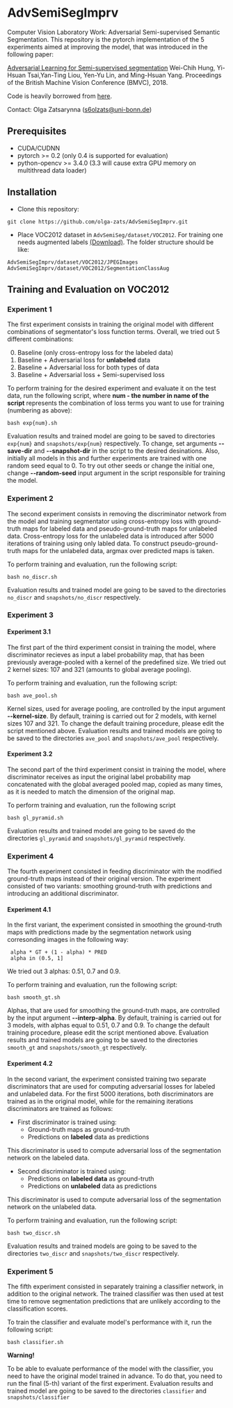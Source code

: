 # AdvSemiSegImprv
Computer Vision Laboratory Work: Adversarial Semi-supervised Semantic Segmentation.
This repository is the pytorch implementation of the 5 experiments aimed at improving the model, that was introduced in the following paper:

[Adversarial Learning for Semi-supervised segmentation](https://arxiv.org/abs/1802.07934)
Wei-Chih Hung, Yi-Hsuan Tsai,Yan-Ting Liou, Yen-Yu Lin, and Ming-Hsuan Yang. 
Proceedings of the British Machine Vision Conference (BMVC), 2018.

Code is heavily borrowed from [here](https://github.com/hfslyc/AdvSemiSeg).

Contact: Olga Zatsarynna (s6olzats@uni-bonn.de)


## Prerequisites
  * CUDA/CUDNN
  * pytorch >= 0.2 (only 0.4 is supported for evaluation)
  * python-opencv >= 3.4.0  (3.3 will cause extra GPU memory on multithread data loader)


## Installation 
  * Clone this repository:
  ```
  git clone https://github.com/olga-zats/AdvSemiSegImprv.git
  ```
  
  * Place VOC2012 dataset in `AdvSemiSeg/dataset/VOC2012`. For training one needs augmented labels [(Download)](http://vllab1.ucmerced.edu/~whung/adv-semi-seg/SegmentationClassAug.zip). The folder structure should be like:
  ```
  AdvSemiSegImprv/dataset/VOC2012/JPEGImages
  AdvSemiSegImprv/dataset/VOC2012/SegmentationClassAug
  ```
  
  ## Training and Evaluation on VOC2012
  ### Experiment 1
  The first experiment consists in training the original model with different combinations of segmentator's loss function terms. Overall, we tried out 5 different combinations:
  
 0. Baseline (only cross-entropy loss for the labeled data)
 1. Baseline + Adversarial loss for **unlabeled** data 
 2. Baseline + Adversarial loss for both types of data
 3. Baseline + Adversarial loss + Semi-supervised loss
 
 To perform training for the desired experiment and evaluate it on the test data, run the following script, where **num - the number in name of the script** represents the combination of loss terms you want to use for training (numbering as above):
  
  ```
  bash exp{num}.sh
  ```
  Evaluation results and trained model are going to be saved to directories `exp{num}` and `snapshots/exp{num}` respectively. To change, set arguments **--save-dir** and **--snapshot-dir** in the script to the desired desinations. Also, initially all models in this and further experiments are trained with one random seed equal to 0. To try out other seeds or change the initial one, change **--random-seed** input argument in the script responsible for training the model.
 
 
  ### Experiment 2
  The second experiment consists in removing the discriminator network from the model and training segmentator using cross-entropy loss with ground-truth maps for labeled data and pseudo-ground-truth maps for unlabeled data. Cross-entropy loss for the unlabeled data is introduced after 5000 iterations of training using only labled data. To construct pseudo-ground-truth maps for the unlabeled data, argmax over predicted maps is taken.
  
  To perform training and evaluation, run the following script:
  ```
  bash no_discr.sh
  ```
  Evaluation results and trained model are going to be saved to the directories `no_discr` and `snapshots/no_discr`
  respectively.
 
 
  ### Experiment 3
  #### Experiment 3.1
  The first part of the third experiment consist in training the model, where discriminator recieves as input a label probability map, that has been previously average-pooled with a kernel of the predefined size. We tried out 2 kernel sizes: 107 and 321 (amounts to global average pooling).
  
  To perform training and evaluation, run the following script:
  ``` 
  bash ave_pool.sh
  ```
  Kernel sizes, used for average pooling, are controlled by the input argument **--kernel-size**. By default, training is carried out for 2 models, with kernel sizes 107 and 321. To change the default training procedure, please edit the script mentioned above. 
  Evaluation results and trained models are going to be saved to the directories `ave_pool` and `snapshots/ave_pool` respectively.
  
 #### Experiment 3.2
 The second part of the third experiment consist in training the model, where discriminator receives as input the original label probability map concatenated with the global averaged pooled map, copied as many times, as it is needed to match the dimension of the original map.
 
 To perform training and evaluation, run the following script
  ``` 
  bash gl_pyramid.sh
  ```
 Evaluation results and trained model are going to be saved do the directories `gl_pyramid` and `snapshots/gl_pyramid` respectively.
 
 
 ### Experiment 4
 The fourth experiment consisted in feeding discriminator with the modified ground-truth maps instead of their original version. The experiment consisted of two variants: smoothing ground-truth with predictions and introducing an additional discriminator.
 
 #### Experiment 4.1
 In the first variant, the experiment consisted in smoothing the ground-truth maps with predictions made by the segmentation network using corresonding images in the following way:
 
 ```
  alpha * GT + (1 - alpha) * PRED 
  alpha in (0.5, 1] 
 ```
 
 We tried out 3 alphas: 0.51, 0.7 and 0.9.
 
 To perform training and evaluation, run the following script:
 ```
 bash smooth_gt.sh
 ```
 
 Alphas, that are used for smoothing the ground-truth maps, are controlled by the input argument **--interp-alpha**. By default, training is carried out for 3 models, with alphas equal to 0.51, 0.7 and 0.9. To change the default training procedure, please edit the script mentioned above.
 Evaluation results and trained models are going to be saved to the directories `smooth_gt` and `snapshots/smooth_gt` respectively.
 
 
 #### Experiment 4.2
 In the second variant, the experiment consisted training two separate discriminators that are used for computing adversarial losses for labeled and unlabeled data. For the first 5000 iterations, both discriminators are trained as in the original model, while for the remaining iterations discriminators are trained as follows:
   * First discriminator is trained using:
       * Ground-truth maps as ground-truth 
       * Predictions on **labeled** data as predictions
   
   This discriminator is used to compute adversarial loss of the segmentation network on the labeled data.
   
   * Second discriminator is trained using:
       * Predictions on **labeled data** as ground-truth 
       * Predictions on **unlabeled** data as predictions 
   
   This discriminator is used to compute adversarial loss of the segmentation network on the unlabeled data.
   
   To perform training and evaluation, run the following script:
   ```
   bash two_discr.sh
   ```
   Evaluation results and trained models are going to be saved to the directories `two_discr` and `snapshots/two_discr` respectively.
   
   
   
   ### Experiment 5
   The fifth experiment consisted in separately training a classifier network, in addition to the original network. The trained classifier was then used at test time to remove segmentation predictions that are unlikely according to the classification scores. 
   
   To train the classifier and evaluate model's performance with it, run the following script:
   ``` 
   bash classifier.sh
   ```
   **Warning!**
   
   To be able to evaluate performance of the model with the classifier, you need to have the original model trained in advance. To do that, you need to run the final (5-th) variant of the first experiment.
   Evaluation results and trained model are going to be saved to the directories `classifier` and `snapshots/classifier`
